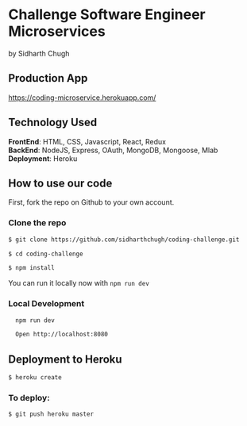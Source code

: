 # Challenge Software Engineer Microservices
by Sidharth Chugh

## Production App 

https://coding-microservice.herokuapp.com/


## Technology Used

**FrontEnd**: HTML, CSS, Javascript, React, Redux <br/>
**BackEnd**: NodeJS, Express, OAuth, MongoDB, Mongoose, Mlab <br/>
**Deployment**: Heroku <br/> 

## How to use our code

First, fork the repo on Github to your own account.

### Clone the repo

```sh
$ git clone https://github.com/sidharthchugh/coding-challenge.git
```

```sh
$ cd coding-challenge
```

```sh
$ npm install
```

You can run it locally now with `npm run dev`

### Local Development

```sh
  npm run dev
```

```sh
  Open http://localhost:8080
```

## Deployment to Heroku

```sh
$ heroku create
```

### To deploy:

```sh
$ git push heroku master
```
